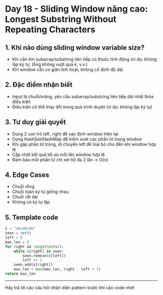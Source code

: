 # Day 18 - Sliding Window nâng cao: Longest Substring Without Repeating Characters

## 1. Khi nào dùng sliding window variable size?
- Khi cần tìm subarray/substring liên tiếp có thuộc tính động (ví dụ: không lặp ký tự, tổng không vượt quá k, v.v.)
- Khi window cần co giãn linh hoạt, không cố định độ dài

## 2. Đặc điểm nhận biết
- Input là chuỗi/mảng, yêu cầu subarray/substring liên tiếp dài nhất thỏa điều kiện
- Điều kiện có thể thay đổi trong quá trình duyệt (ví dụ: không lặp ký tự)

## 3. Tư duy giải quyết
- Dùng 2 con trỏ left, right để xác định window hiện tại
- Dùng HashSet/HashMap để kiểm soát các phần tử trong window
- Khi gặp phần tử trùng, di chuyển left để loại bỏ cho đến khi window hợp lệ
- Cập nhật kết quả tối ưu mỗi lần window hợp lệ
- Đảm bảo mỗi phần tử chỉ xét tối đa 2 lần → O(n)

## 4. Edge Cases
- Chuỗi rỗng
- Chuỗi toàn ký tự giống nhau
- Chuỗi rất dài
- Không có ký tự lặp

## 5. Template code
```python
s = "abcabcbb"
seen = set()
left = 0
max_len = 0
for right in range(len(s)):
    while s[right] in seen:
        seen.remove(s[left])
        left += 1
    seen.add(s[right])
    max_len = max(max_len, right - left + 1)
return max_len
```

---
Hãy trả lời các câu hỏi nhận diện pattern trước khi vào code nhé!